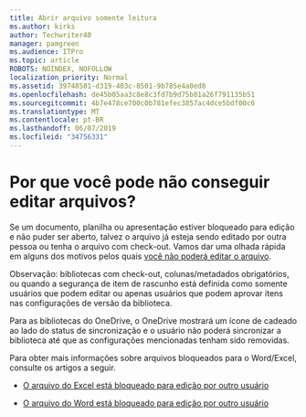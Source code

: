 ```yaml
---
title: Abrir arquivo somente leitura
ms.author: kirks
author: Techwriter40
manager: pamgreen
ms.audience: ITPro
ms.topic: article
ROBOTS: NOINDEX, NOFOLLOW
localization_priority: Normal
ms.assetid: 39748581-d319-403c-8501-9b785e4a0ed8
ms.openlocfilehash: de45b05aa3c8e8c3fd7b9d75b01a26f791135b51
ms.sourcegitcommit: 4b7e478ce700c0b781efec3857ac4dce5bdf00c6
ms.translationtype: MT
ms.contentlocale: pt-BR
ms.lasthandoff: 06/07/2019
ms.locfileid: "34756331"
---
```

# <a name="why-you-might-not-be-able-to-edit-files"></a>Por que você pode não conseguir editar arquivos?

Se um documento, planilha ou apresentação estiver bloqueado para edição e não puder ser aberto, talvez o arquivo já esteja sendo editado por outra pessoa ou tenha o arquivo com check-out. Vamos dar uma olhada rápida em alguns dos motivos pelos quais [você não poderá editar o arquivo](https://support.office.com/article/why-can-t-i-edit-this-file-97315f48-aa5e-49d3-a4ae-a14b73daf87b).

Observação: bibliotecas com check-out, colunas/metadados obrigatórios, ou quando a segurança de item de rascunho está definida como somente usuários que podem editar ou apenas usuários que podem aprovar itens nas configurações de versão da biblioteca.

Para as bibliotecas do OneDrive, o OneDrive mostrará um ícone de cadeado ao lado do status de sincronização e o usuário não poderá sincronizar a biblioteca até que as configurações mencionadas tenham sido removidas.

Para obter mais informações sobre arquivos bloqueados para o Word/Excel, consulte os artigos a seguir.

- [O arquivo do Excel está bloqueado para edição por outro usuário](https://support.office.com/article/Excel-file-is-locked-for-editing-by-another-user-6fa93887-2c2c-45f0-abcc-31b04aed68b3)

- [O arquivo do Word está bloqueado para edição por outro usuário](https://support.microsoft.com/help/313472/the-document-is-locked-for-editing-by-another-user-error-message-when)